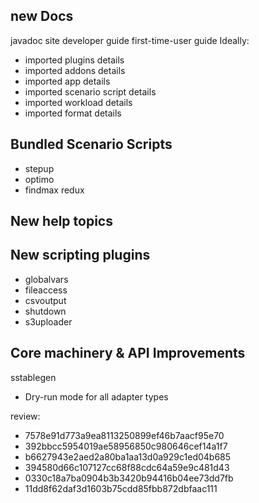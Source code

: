 
## new Docs
javadoc site
developer guide
first-time-user guide
Ideally:
* imported plugins details
* imported addons details
* imported app details
* imported scenario script details
* imported workload details
* imported format details

## Bundled Scenario Scripts
- stepup
- optimo
- findmax redux

## New help topics
## New scripting plugins
- globalvars
- fileaccess
- csvoutput
- shutdown
- s3uploader

## Core machinery & API Improvements

sstablegen

* Dry-run mode for all adapter types

review:
- 7578e91d773a9ea8113250899ef46b7aacf95e70
- 392bbcc5954019ae58956850c980646cef14a1f7
- b6627943e2aed2a80ba1aa13d0a929c1ed04b685
- 394580d66c107127cc68f88cdc64a59e9c481d43
- 0330c18a7ba0904b3b3420b94416b04ee73dd7fb
- 11dd8f62daf3d1603b75cdd85fbb872dbfaac111

